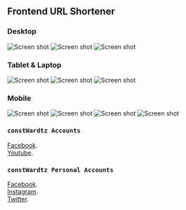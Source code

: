 ## Frontend URL Shortener

### Desktop
![Screen shot](/assets/screenshot1.JPG)
![Screen shot](/assets/screenshot2.JPG)
![Screen shot](/assets/screenshot7.JPG)

### Tablet & Laptop
![Screen shot](/assets/screenshot5.JPG)
![Screen shot](/assets/screenshot6.JPG)
![Screen shot](/assets/screenshot8.JPG)

### Mobile
![Screen shot](/assets/screenshot3.JPG)
![Screen shot](/assets/screenshot4.JPG)
![Screen shot](/assets/screenshot9.JPG)
![Screen shot](/assets/screenshot10.JPG)

### `constWardtz Accounts`

[Facebook](https://wwww.facebook.com/constWardtz). <br />
[Youtube](https://wwww.youtube.com/constWardtz).


### `constWardtz Personal Accounts`
[Facebook](https://wwww.facebook.com/wardvisual). <br />
[Instagram](https://wwww.instagram.com/wardvisual). <br />
[Twitter](https://wwww.twitter.com/wardvisual). 

